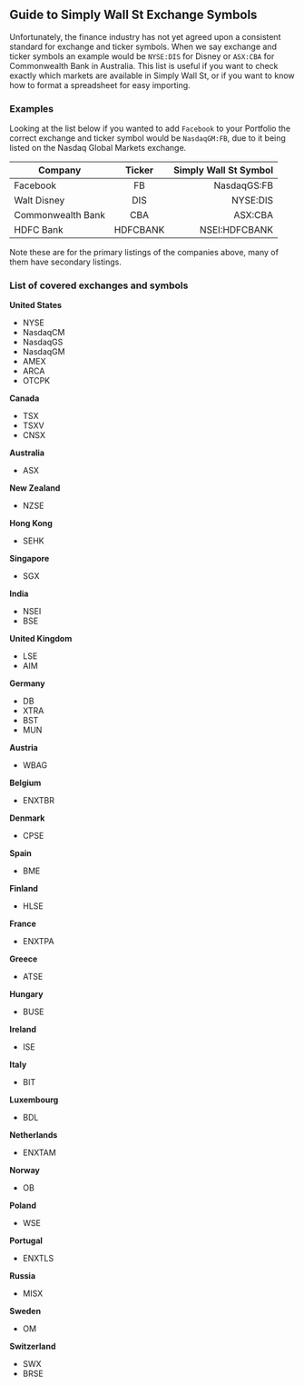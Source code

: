 ## Guide to Simply Wall St Exchange Symbols

Unfortunately, the finance industry has not yet agreed upon a consistent standard for exchange and ticker symbols. When we say exchange and ticker symbols an example would be `NYSE:DIS` for Disney or `ASX:CBA` for Commonwealth Bank in Australia.
This list is useful if you want to check exactly which markets are available in Simply Wall St, or if you want to know how to format a spreadsheet for easy importing.

### Examples

Looking at the list below if you wanted to add `Facebook` to your Portfolio the correct exchange and ticker symbol would be `NasdaqGM:FB`, due to it being listed on the Nasdaq Global Markets exchange.

| Company           |  Ticker  | Simply Wall St Symbol |
|-------------------|:--------:|----------------------:|
| Facebook          |    FB    |           NasdaqGS:FB |
| Walt Disney       |    DIS   |              NYSE:DIS |
| Commonwealth Bank |    CBA   |               ASX:CBA |
| HDFC Bank         | HDFCBANK | NSEI:HDFCBANK         |

Note these are for the primary listings of the companies above, many of them have secondary listings.

### List of covered exchanges and symbols

**United States**
* NYSE
* NasdaqCM
* NasdaqGS
* NasdaqGM
* AMEX
* ARCA
* OTCPK

**Canada**
* TSX
* TSXV
* CNSX

**Australia**
* ASX

**New Zealand**
* NZSE

**Hong Kong**
* SEHK

**Singapore**
* SGX

**India** 
* NSEI
* BSE

**United Kingdom** 
* LSE
* AIM

**Germany** 
* DB
* XTRA
* BST
* MUN

**Austria** 
* WBAG

**Belgium** 
* ENXTBR

**Denmark** 
* CPSE

**Spain** 
* BME

**Finland** 
* HLSE

**France** 
* ENXTPA

**Greece** 
* ATSE

**Hungary** 
* BUSE

**Ireland** 
* ISE

**Italy** 
* BIT

**Luxembourg** 
* BDL

**Netherlands** 
* ENXTAM

**Norway** 
* OB

**Poland** 
* WSE

**Portugal** 
* ENXTLS

**Russia** 
* MISX

**Sweden** 
* OM

**Switzerland** 
* SWX
* BRSE
